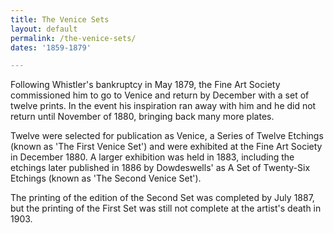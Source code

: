 ```yaml
---
title: The Venice Sets
layout: default
permalink: /the-venice-sets/
dates: '1859-1879'

---
```

Following Whistler's bankruptcy in May 1879, the Fine Art Society commissioned him to go to Venice and return by December with a set of twelve prints. In the event his inspiration ran away with him and he did not return until November of 1880, bringing back many more plates.

Twelve were selected for publication as Venice, a Series of Twelve Etchings (known as 'The First Venice Set') and were exhibited at the Fine Art Society in December 1880. A larger exhibition was held in 1883, including the etchings later published in 1886 by Dowdeswells' as A Set of Twenty-Six Etchings (known as 'The Second Venice Set').

The printing of the edition of the Second Set was completed by July 1887, but the printing of the First Set was still not complete at the artist's death in 1903.
